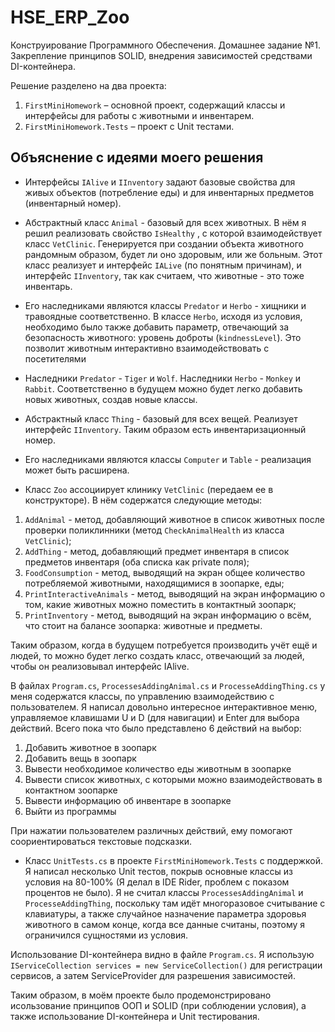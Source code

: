 # HSE_ERP_Zoo
Конструирование Программного Обеспечения. Домашнее задание №1. Закрепление принципов SOLID, внедрения  зависимостей средствами DI-контейнера. 

Решение разделено на два проекта:  

1. `FirstMiniHomework` – основной проект, содержащий классы и интерфейсы для работы с животными и инвентарем.
2. `FirstMiniHomework.Tests` – проект с Unit тестами.


## Объяснение с идеями моего решения

- Интерфейсы `IAlive` и `IInventory` задают базовые свойства для живых объектов (потребление еды) и для инвентарных предметов (инвентарный номер).  

- Абстрактный класс `Animal` - базовый для всех животных. В нём я решил реализовать свойство `IsHealthy` , с которой взаимодействует класс `VetClinic`. Генерируется при создании объекта животного рандомным образом, будет ли оно здоровым, или же больным. Этот класс реализует и интерфейс `IALive` (по понятным причинам), и интерфейс `IInventory`, так как считаем, что животные - это тоже инвентарь.
- Его наследниками являются классы `Predator` и `Herbo` - хищники и травоядные соответственно. В классе `Herbo`, исходя из условия, необходимо было также добавить параметр, отвечающий за безопасность животного: уровень доброты (`kindnessLevel`). Это позволит животным интерактивно взаимодействовать с посетителями
- Наследники `Predator` - `Tiger` и `Wolf`. Наследники `Herbo` - `Monkey` и `Rabbit`. Соответственно в будущем можно будет легко добавить новых животных, создав новые классы.

- Абстрактный класс `Thing` - базовый для всех вещей. Реализует интерфейс `IInventory`. Таким образом есть инвентаризационный номер.
- Его наследниками являются классы `Computer` и `Table` - реализация может быть расширена.

- Класс `Zoo` ассоциирует клинику `VetClinic` (передаем ее в конструкторе). В нём содержатся следующие методы:
1. `AddAnimal` - метод, добавляющий животное в список животных после проверки поликлинники (метод `CheckAnimalHealth` из класса `VetClinic`);
2. `AddThing` - метод, добавляющий предмет инвентаря в список предметов инвентаря (оба списка как private поля);
3. `FoodConsumption` - метод, выводящий на экран общее количество потребляемой животными, находящимися в зоопарке, еды;
4. `PrintInteractiveAnimals` - метод, выводящий на экран информацию о том, какие животных можно поместить в контактный зоопарк;
5. `PrintInventory` - метод, выводящий на экран информацию о всём, что стоит на балансе зоопарка: животные и предметы.

Таким образом, когда в будущем потребуется производить учёт ещё и людей, то можно будет легко создать класс, отвечающий за людей, чтобы он реализовывал интерфейс IAlive.

В файлах `Program.cs`, `ProcessesAddingAnimal.cs` и `ProcesseAddingThing.cs` у меня содержатся классы, по управлению взаимодействию с пользователем. Я написал довольно интересное интерактивное меню, управляемое клавишами U и D (для навигации) и Enter для выбора действий. Всего пока что было представлено 6 действий на выбор:
1. Добавить животное в зоопарк
2. Добавить вещь в зоопарк
3. Вывести необходимое количество еды животным в зоопарке
4. Вывести список животных, с которыми можно взаимодействовать в контактном зоопарке
5. Вывести информацию об инвентаре в зоопарке
6. Выйти из программы

При нажатии пользователем различных действий, ему помогают соориентироваться текстовые подсказки.

- Класс `UnitTests.cs` в проекте `FirstMiniHomework.Tests` с поддержкой. Я написал несколько Unit тестов, покрыв основные классы из условия на 80-100% (Я делал в IDE Rider, проблем с показом процентов не было). Я не считал классы `ProcessesAddingAnimal` и `ProcesseAddingThing`, поскольку там идёт многоразовое считывание с клавиатуры, а также случайное назначение параметра здоровья животного в самом конце, когда все данные считаны, поэтому я ограничился сущностями из условия. 

Использование DI-контейнера видно в файле `Program.cs`. Я использую `IServiceCollection services = new ServiceCollection()` для регистрации сервисов, а затем ServiceProvider для разрешения зависимостей.

Таким образом, в моём проекте было продемонстрировано исользование принципов ООП и SOLID (при соблюдении условия), а также использование DI-контейнера и Unit тестирования.

